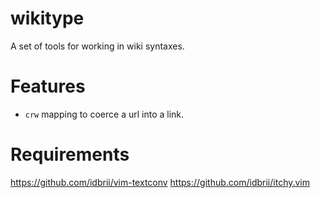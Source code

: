 wikitype
========

A set of tools for working in wiki syntaxes.

Features
========

* `crw` mapping to coerce a url into a link.

Requirements
============

https://github.com/idbrii/vim-textconv
https://github.com/idbrii/itchy.vim
